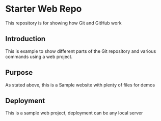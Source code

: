 # Starter Web Repo

This repository is for showing how Git and GitHub work

## Introduction

This is example to show different parts of the Git repository and various commands using a web project.

## Purpose

As stated above, this is a Sample website with plenty of files for demos

## Deployment

This is a sample web project, deployment can be any local server